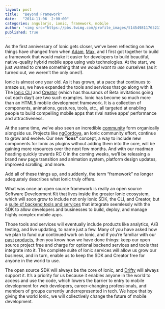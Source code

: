 ```yaml
---
layout: post
title:  "Beyond Framework"
date:   "2014-11-06  2:00:00"
categories: angularjs, ionic, framework, mobile
author: '<img src="https://pbs.twimg.com/profile_images/514549811765211136/9SgAuHeY.png" class="author-icon"><a href="http://twitter.com/benjsperry" target="_blank">@benjsperry</a>'
published: true
---
```


As the first anniversary of Ionic gets closer, we’ve been reflecting on how things have changed from when [Adam](https://twitter.com/adamdbradley), [Max](https://twitter.com/maxlynch), and I first got together to build a framework that would make it easier for developers to build beautiful, native-quality hybrid mobile apps using web technologies. At the start, we just wanted to create something that <i>we would want to use</i> ourselves (as it turned out, we weren’t the only ones!).

Ionic is almost one year old. As it has grown, at a pace that continues to amaze us, we have expanded the tools and services that go along with it. The [Ionic CLI](https://github.com/driftyco/ionic-cli) and [Creator](http://ionicframework.com/creator/) (which has thousands of Beta invitations going out each day!) are two such examples. Ionic has become so much more than an HTML5 mobile development framework. It is a collection of components, animations, gestures, tools, etc., all targeted at enabling people to build compelling mobile apps that rival native apps’ performance and attractiveness.

<!-- more -->

At the same time, we’ve also seen an incredible [community](http://forum.ionicframework.com/) form organically alongside us. Projects like [ngCordova](http://ngcordova.com/), an Ionic community effort, continue to grow and evolve. Our new <strong>“ions”</strong> concept, a way to include new components for Ionic as plugins without adding them into the core, will be gaining more resources over the next few months. And with our roadmap heading quickly towards RC 0 in the coming weeks, we’ll be releasing a brand new page transition and animation system, platform design updates, improved scrolling, and more.

Add all of these things up, and suddenly, the term “framework” no longer adequately describes what Ionic truly offers. 

What was once an open source framework is really an open source Software Development Kit that lives inside the greater Ionic ecosystem, which will soon grow to include not only Ionic SDK, the CLI, and Creator, but a [suite of backend tools and services](http://ionic.io/) that integrate seemlessly with the SDK to allow developers and businesses to build, deploy, and manage highly complex mobile apps.

Those tools and services will eventually include products like analytics, A/B testing, and live updating, to name just a few. Many of you have asked how we plan to fund our continued work on Ionic, and if you’re familiar with our [past](http://codiqa.com/) [products](http://jetstrap.com), then you know how we have done things: keep our open source project free and charge for optional backend services and tools that integrate into it. The complete suite of Ionic services will allow us grow our business, and in turn, enable us to keep the SDK and Creator free for anyone in the world to use.

The open source SDK will always be the core of Ionic, and [Drifty](http://drifty.com) will always support it. It’s a priority for us because it enables anyone in the world to access and use the code, which lowers the barrier to entry to mobile development for web developers, career-changing professionals, and members of groups currently underrepresented in tech. We hope that by giving the world Ionic, we will collectively change the future of mobile development.
